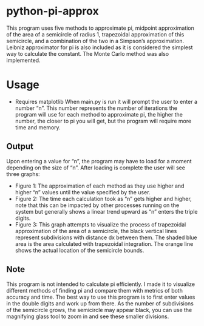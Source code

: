 # python-pi-approx
This program uses five methods to approximate pi, midpoint approximation of the area of a semicircle of radius 1, trapezoidal approximation of this semicircle, and a combination of the two in a Simpson’s approximation. Leibniz approximator for pi is also included as it is considered the simplest way to calculate the constant. The Monte Carlo method was also implemented.
# Usage
- Requires matplotlib
When main.py is run it will prompt the user to enter a number “n”. This number represents the number of iterations the program will use for each method to approximate pi, the higher the number, the closer to pi you will get, but the program will require more time and memory.
## Output
Upon entering a value for “n”, the program may have to load for a moment depending on the size of “n”. After loading is complete the user will see three graphs:
  - Figure 1: The approximation of each method as they use higher and higher “n” values until the value specified by the user.
  - Figure 2: The time each calculation took as “n” gets higher and higher, note that this can be impacted by other processes running on the system but generally shows a linear trend upward as “n” enters the triple digits.
  - Figure 3: This graph attempts to visualize the process of trapezoidal approximation of the area of a semicircle, the black vertical lines represent subdivisions with distance dx between them. The shaded blue area is the area calculated with trapezoidal integration. The orange line shows the actual location of the semicircle bounds.
## Note
This program is not intended to calculate pi efficiently. I made it to visualize different methods of finding pi and compare them with metrics of both accuracy and time. The best way to use this program is to first enter values in the double digits and work up from there. As the number of subdivisions of the semicircle grows, the semicircle may appear black, you can use the magnifying glass tool to zoom in and see these smaller divisions.
